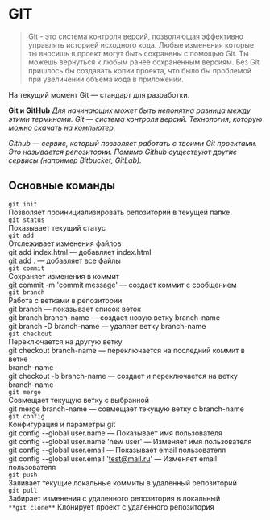 # GIT

>Git - это система контроля версий, позволяющая
эффективно управлять историей исходного кода.
Любые изменения которые ты вносишь в проект
могут быть сохранены с помощью Git. Ты можешь
вернуться к любым ранее сохраненным версиям.
Без Git пришлось бы создавать копии проекта, что
было бы проблемой при увеличении объема кода в
приложении.

На текущий момент Git — стандарт для разработки.

**Git и GitHub**
*Для начинающих может быть непонятна разница между этими терминами.
Git — система контроля версий. Технология, которую можно скачать на компьютер.*

*Github — сервис, который позволяет работать с твоими Git проектами. Это
называется репозитории. Помимо Github существуют другие сервисы (например
Bitbucket, GitLab).*


**Основные команды**
---
`git init`  
Позволяет проинициализировать репозиторий в текущей папке  
`git status`  
Показывает текущий статус  
`git add`  
Отслеживает изменения файлов  
git add index.html — добавляет index.html  
git add . — добавляет все файлы  
`git commit`  
Сохраняет изменения в коммит  
git commit -m 'commit message' — создает коммит с сообщением  
`git branch`  
Работа с ветками в репозитории  
git branch — показывает список веток  
git branch branch-name — создает новую ветку branch-name  
git branch -D branch-name — удаляет ветку branch-name  
`git checkout`  
Переключается на другую ветку  
git checkout branch-name — переключается на последний коммит в ветке  
branch-name  
git checkout -b branch-name — создает и переключается на ветку branch-name  
`git merge`  
Совмещает текущую ветку с выбранной  
git merge branch-name — совмещает текущую ветку с branch-name  
`git config`  
Конфигурация и параметры git  
git config --global user.name — Показывает имя пользователя  
git config --global user.name 'new user' — Изменяет имя пользователя  
git config --global user.email — Показывает email пользователя  
git config --global user.email 'test@mail.ru' — Изменяет email пользователя  
`git push`  
Заливает текущие локальные коммиты в удаленный репозиторий  
`git pull`  
Забирает изменения с удаленного репозитория в локальный  
`**git clone**` Клонирует проект с удаленного репозитория  


